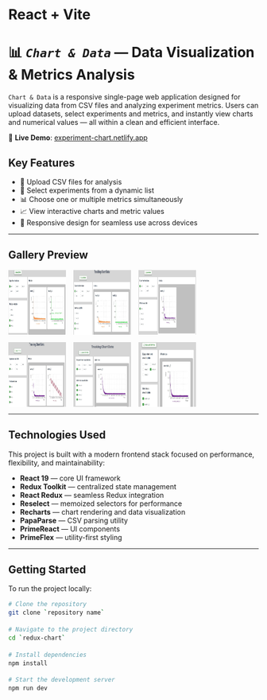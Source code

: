 # React + Vite

# 📊 _`Chart & Data`_ — Data Visualization & Metrics Analysis

`Chart & Data` is a responsive single-page web application designed for visualizing data from CSV files and analyzing experiment metrics. Users can upload datasets, select experiments and metrics, and instantly view charts and numerical values — all within a clean and efficient interface.

🔗 **Live Demo**: [experiment-chart.netlify.app](https://experiment-chart.netlify.app)

## Key Features

- 📂 Upload CSV files for analysis
- 🧪 Select experiments from a dynamic list
- 📊 Choose one or multiple metrics simultaneously
- 📈 View interactive charts and metric values
- 📱 Responsive design for seamless use across devices

---

## Gallery Preview

<div style="display: flex; flex-wrap: wrap; gap: 15px;">
  <img src="./src/assets/screen/photo-1.jpg" width="23%" height="130px" alt="photo-1"/>
  <img src="./src/assets/screen/photo-2.jpg" width="23%" height="130px" alt="photo-2"/>
  <img src="./src/assets/screen/photo-3.jpg" width="23%" height="130px" alt="photo-3"/>
  <img src="./src/assets/screen/photo-4.jpg" width="23%" height="130px" alt="photo-4"/>
  <img src="./src/assets/screen/photo-5.jpg" width="23%" height="130px" alt="photo-5"/>
  <img src="./src/assets/screen/photo-6.jpg" width="23%" height="130px" alt="photo-6"/>
</div>

---

## Technologies Used

This project is built with a modern frontend stack focused on performance, flexibility, and maintainability:

- **React 19** — core UI framework
- **Redux Toolkit** — centralized state management
- **React Redux** — seamless Redux integration
- **Reselect** — memoized selectors for performance
- **Recharts** — chart rendering and data visualization
- **PapaParse** — CSV parsing utility
- **PrimeReact** — UI components
- **PrimeFlex** — utility-first styling

---

## Getting Started

To run the project locally:

```bash
# Clone the repository
git clone `repository name`

# Navigate to the project directory
cd `redux-chart`

# Install dependencies
npm install

# Start the development server
npm run dev
```
